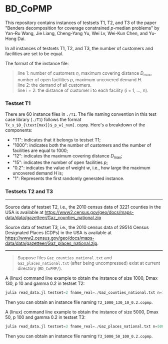 # BD_CoPMP

This repository contains instances of testsets T1, T2, and T3 of the paper "Benders decomposition for coverage constrained $p$-median problems" by Yan-Ru Wang, Jie Liang, Cheng-Yang Yu, Wei Lv, Wei-Kun Chen, and Yu-Hong Dai.


In all instances of testsets T1, T2, and T3, the number of customers and facilities are set to be equal.

The format of the instance file:
> line 1: number of customers $n$, maximum covering distance $D_{\text{max}}$, number of open facilities $p$, maximum uncovered demand $H$.  
> line 2: the demand of all customers.     
> line i + 2: the distance of customer i to each facility (i = 1, ..., n). 

### Testset T1 

There are 60 instance files in `./T1`.
The file naming convention in this test case library (`./T1`) follows the format `Tx_s_$D_{\text{max}}$_p_w[_num].copmp`. 
Here's a breakdown of the components:

- "T1": indicates that it belongs to testset T1;
- "1000": indicates both the number of customers and the number of facilities are equal to 1000;
- "12": indicates the maximum covering distance $D_{\text{max}}$;
- "15": indicates the number of open facilities $p$;
- "0.2": indicates the value of weight $w$, i.e., how large the maximum uncovered demand $H$ is;
- "1": Represents the first randomly generated instance.


### Testsets T2 and T3

--- 

Source data of testset T2, i.e., the 2010 census data of 3221 counties in the USA is available at https://www2.census.gov/geo/docs/maps-data/data/gazetteer/Gaz_counties_national.zip

Source data of testset T3, i.e., the 2010 census data of 29514 Census Designated Places (CDPs) in the USA is available at https://www2.census.gov/geo/docs/maps-data/data/gazetteer/Gaz_places_national.zip.


---

> Suppose files `Gaz_counties_national.txt` and `Gaz_places_national.txt` (after being uncompressed) exist at current directory (`BD_CoPMP/`).

A (linux) command line example to obtain the instance of size 1000, Dmax 130, p 10 and gamma 0.2 in testset T2: 
```julia 
julia read_data.jl testset=2 fname_real=./Gaz_counties_national.txt n=1000 Dmax=130 p=10 gamma=0.2
```
Then you can obtain an instance file naming `T2_1000_130_10_0.2.copmp`.

A (linux) command line example to obtain the instance of size 5000, Dmax 50, p 100 and gamma 0.2 in testset T3: 
```julia
julia read_data.jl testset=3 fname_real=./Gaz_places_national.txt n=5000 Dmax=50 p=100 gamma=0.2
```
Then you can obtain an instance file naming `T3_5000_50_100_0.2.copmp`.

